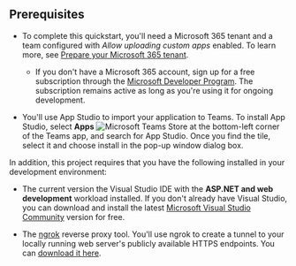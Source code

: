 ## Prerequisites

- To complete this quickstart, you'll need a Microsoft 365 tenant and a team configured with *Allow uploading custom apps* enabled. To learn more, see [Prepare your Microsoft 365 tenant](~/concepts/build-and-test/prepare-your-o365-tenant.md).
  - If you don't have a Microsoft 365 account, sign up for a free subscription through the [Microsoft Developer Program](https://developer.microsoft.com/microsoft-365/dev-program). The subscription remains active as long as you're using it for ongoing development.

- You'll use App Studio to import your application to Teams. To install App Studio, select **Apps** ![Microsoft Teams Store](~/assets/images/tab-images/storeApp.png) at the bottom-left corner of the Teams app, and search for App Studio. Once you find the tile, select it and choose install in the pop-up window dialog box.

In addition, this project requires that you have the following installed in your development environment:

- The current version the Visual Studio IDE with the **ASP.NET and web development** workload installed. If you don't already have Visual Studio, you can download and install the latest [Microsoft Visual Studio Community](https://visualstudio.microsoft.com/downloads) version for free.

- The [ngrok](https://ngrok.com) reverse proxy tool. You'll use ngrok to create a tunnel to your locally running web server's publicly available HTTPS endpoints. You can [download it here](https://ngrok.com/download).
